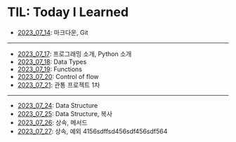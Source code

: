 # TIL: Today I Learned
- [2023_07_14](20230714/README.md): 마크다운, Git
---
- [2023_07_17](20230717/README.md): 프로그래밍 소개, Python 소개
- [2023_07_18](20230718/README.md): Data Types
- [2023_07_19](20230719/README.md): Functions
- [2023_07_20](20230720/README.md): Control of flow
- [2023_07_21](20230721_PJT/README.md): 관통 프로젝트 1차
---
- [2023_07_24](20230724/README.md): Data Structure
- [2023_07_25](20230725/README.md): Data Structure, 복사
- [2023_07_26](20230726/README.md): 상속, 메서드
- [2023_07_27](20230727/README.md): 상속, 예외
4156sdffsd456sdf456sdf564